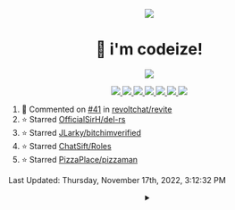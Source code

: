 <p align="center">
    <img src="https://avatars.githubusercontent.com/u/63158950?s=400&u=dd76c829ae30921e131dcbe7c830dc368e2d6e8a&v=4" />
</p>

<h1 align="center">
    👋 i'm codeize!
</h1>

<p align="center">
  <a href="https://skillicons.dev">
    <img align="center" src="https://skillicons.dev/icons?i=discord,bots,ts,nodejs,mongodb,react" />
  </a>
</p>

<p align="center">
  <a href="https://discord.com/users/668423998777982997">
    <img src="https://nocache.advaith.workers.dev?url=https://img.shields.io/endpoint?url=https://dev.discordprofiles.me/api/badge/status/668423998777982997?simple=true" />
    <img src="https://nocache.advaith.workers.dev?url=https://img.shields.io/endpoint?url=https://dev.discordprofiles.me/api/badge/vscode/668423998777982997" />
    <img src="https://nocache.advaith.workers.dev?url=https://img.shields.io/endpoint?url=https://dev.discordprofiles.me/api/badge/playing/668423998777982997" />
    <img src="https://nocache.advaith.workers.dev?url=https://img.shields.io/endpoint?url=https://dev.discordprofiles.me/api/badge/spotify/668423998777982997" />
    <img src="https://komarev.com/ghpvc/?username=codeize" />
    <img src="https://hits.link/hits?url=https%3A%2F%2Fgithub.com%2FCodeize" />
    <a href="https://discord.gg/ZsJnSxHdgD"><img src="https://invidget.switchblade.xyz/ZsJnSxHdgD" /></a>
  </a>
</p>

<!--RECENT_ACTIVITY:start-->
1. 💬 Commented on [#41](https://github.com/revoltchat/revite/issues/41#issuecomment-1312725241) in [revoltchat/revite](https://github.com/revoltchat/revite)
2. ⭐ Starred [OfficialSirH/del-rs](https://github.com/OfficialSirH/del-rs)
3. ⭐ Starred [JLarky/bitchimverified](https://github.com/JLarky/bitchimverified)
4. ⭐ Starred [ChatSift/Roles](https://github.com/ChatSift/Roles)
5. ⭐ Starred [PizzaPlace/pizzaman](https://github.com/PizzaPlace/pizzaman)
<!--RECENT_ACTIVITY:end-->

<!--RECENT_ACTIVITY:last_update-->
Last Updated: Thursday, November 17th, 2022, 3:12:32 PM
<!--RECENT_ACTIVITY:last_update_end-->

<details align="center">
  <summary></summary>
  <a href="https://spotify-github-profile.vercel.app/api/view?uid=av3h9dhe0rlwk1wi7e5f9mwhg&redirect=true">
    <img alt="spotify github profile" src="https://spotify-github-profile.vercel.app/api/view?uid=av3h9dhe0rlwk1wi7e5f9mwhg&cover_image=true&theme=compact">
  </a>
</details>
